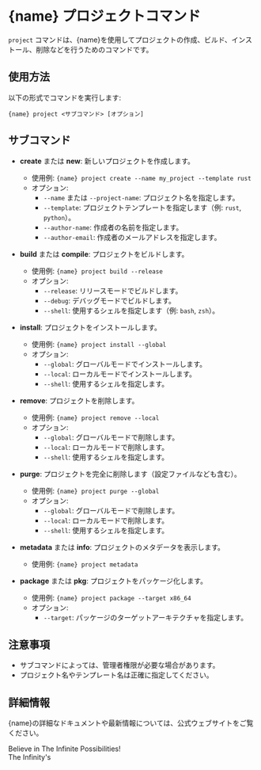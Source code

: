 # {name} プロジェクトコマンド

`project` コマンドは、{name}を使用してプロジェクトの作成、ビルド、インストール、削除などを行うためのコマンドです。

## 使用方法

以下の形式でコマンドを実行します:

    {name} project <サブコマンド> [オプション]

## サブコマンド

- **create** または **new**: 新しいプロジェクトを作成します。

  - 使用例: `{name} project create --name my_project --template rust`
  - オプション:
    - `--name` または `--project-name`: プロジェクト名を指定します。
    - `--template`: プロジェクトテンプレートを指定します（例: `rust`, `python`）。
    - `--author-name`: 作成者の名前を指定します。
    - `--author-email`: 作成者のメールアドレスを指定します。

- **build** または **compile**: プロジェクトをビルドします。

  - 使用例: `{name} project build --release`
  - オプション:
    - `--release`: リリースモードでビルドします。
    - `--debug`: デバッグモードでビルドします。
    - `--shell`: 使用するシェルを指定します（例: `bash`, `zsh`）。

- **install**: プロジェクトをインストールします。

  - 使用例: `{name} project install --global`
  - オプション:
    - `--global`: グローバルモードでインストールします。
    - `--local`: ローカルモードでインストールします。
    - `--shell`: 使用するシェルを指定します。

- **remove**: プロジェクトを削除します。

  - 使用例: `{name} project remove --local`
  - オプション:
    - `--global`: グローバルモードで削除します。
    - `--local`: ローカルモードで削除します。
    - `--shell`: 使用するシェルを指定します。

- **purge**: プロジェクトを完全に削除します（設定ファイルなども含む）。

  - 使用例: `{name} project purge --global`
  - オプション:
    - `--global`: グローバルモードで削除します。
    - `--local`: ローカルモードで削除します。
    - `--shell`: 使用するシェルを指定します。

- **metadata** または **info**: プロジェクトのメタデータを表示します。

  - 使用例: `{name} project metadata`

- **package** または **pkg**: プロジェクトをパッケージ化します。
  - 使用例: `{name} project package --target x86_64`
  - オプション:
    - `--target`: パッケージのターゲットアーキテクチャを指定します。

## 注意事項

- サブコマンドによっては、管理者権限が必要な場合があります。
- プロジェクト名やテンプレート名は正確に指定してください。

## 詳細情報

{name}の詳細なドキュメントや最新情報については、公式ウェブサイトをご覧ください。

Believe in The Infinite Possibilities!  
The Infinity's
